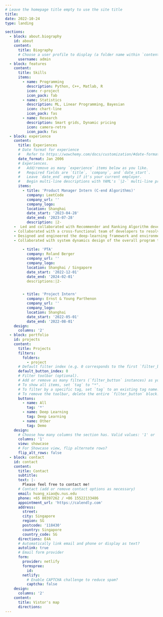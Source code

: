 ```yaml
---
# Leave the homepage title empty to use the site title
title:
date: 2022-10-24
type: landing

sections:
  - block: about.biography
    id: about
    content:
      title: Biography
      # Choose a user profile to display (a folder name within `content/authors/`)
      username: admin
  - block: features
    content:
      title: Skills
      items:
        - name: Programming
          description: Python, C++, Matlab, R
          icon: r-project
          icon_pack: fab
        - name: Statistics
          description: ML, Linear Programming, Bayesian 
          icon: chart-line
          icon_pack: fas
        - name: Research
          description: Smart grids, Dynamic pricing
          icon: camera-retro
          icon_pack: fas
  - block: experience
    content:
      title: Experiences
      # Date format for experience
      #   Refer to https://wowchemy.com/docs/customization/#date-format
      date_format: Jan 2006
      # Experiences.
      #   Add/remove as many `experience` items below as you like.
      #   Required fields are `title`, `company`, and `date_start`.
      #   Leave `date_end` empty if it's your current employer.
      #   Begin multi-line descriptions with YAML's `|2-` multi-line prefix.
      items:
        - title: 'Product Manager Intern (C-end Algorithms)' 
          company: LeetCode
          company_url: ''
          company_logo: 
          location: Shanghai
          date_start: '2023-04-28'
          date_end: '2023-07-28'
          description: |2-
    -  Led and collaborated with Recommender and Ranking Algorithm development; improved the PV-CTR by 5 times compared with the previous algorithms.
    - Collaborated with a cross-functional team of developers to resolve key issues in LeetCode products and improve user experiences.
    - Designed and engineered the deep-learning framework and environment for collaborative filtering, XGBoost training.
    - Collaborated with system dynamics design of the overall program to improve the robustness of the online IDE for LeetCode.   
          
        - title: 'PTA' 
          company: Roland Berger
          company_url: ''
          company_logo: 
          location: Shanghai / Singapore
          date_start: '2022-12-01'
          date_end: '2024-02-01'
          descriptions:|2-


        - title: 'Project Intern' 
          company: Ernst & Young Parthenon
          company_url: ''
          company_logo: 
          location: Shanghai
          date_start: '2022-05-01'
          date_end: '2022-08-01'
    design:
      columns: '2'
  - block: portfolio
    id: projects
    content:
      title: Projects
      filters:
        folders:
          - project
      # Default filter index (e.g. 0 corresponds to the first `filter_button` instance below).
      default_button_index: 0
      # Filter toolbar (optional).
      # Add or remove as many filters (`filter_button` instances) as you like.
      # To show all items, set `tag` to "*".
      # To filter by a specific tag, set `tag` to an existing tag name.
      # To remove the toolbar, delete the entire `filter_button` block.
      buttons:
        - name: All
          tag: '*'
        - name: Deep Learning
          tag: Deep Learning
        - name: Other
          tag: Demo
    design:
      # Choose how many columns the section has. Valid values: '1' or '2'.
      columns: '1'
      view: showcase
      # For Showcase view, flip alternate rows?
      flip_alt_rows: false
  - block: contact
    id: contact
    content:
      title: Contact
      subtitle:    
      text: |-
        Please feel free to contact me!
      # Contact (add or remove contact options as necessary)
      email: huang_xiao@u.nus.edu
      phone: +65 80397262 / +86 15522133486
      appointment_url: 'https://calendly.com'
      address:
        street: 
        city: Singapore
        region: SG
        postcode: '118430'
        country: Singapore
        country_code: SG
      directions: E4A
      # Automatically link email and phone or display as text?
      autolink: true
      # Email form provider
      form:
        provider: netlify
        formspree:
          id:
        netlify:
          # Enable CAPTCHA challenge to reduce spam?
          captcha: false
    design:
      columns: '2'
    content:
      title: Vistor's map
      directions: 
---
```

